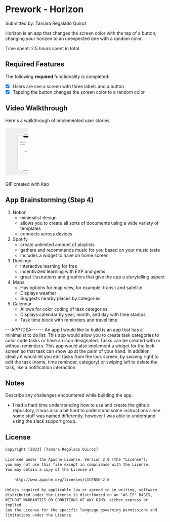 # Prework - Horizon 

Submitted by: Tamara Regalado Quiroz

Horizon is an app that changes the screen color with the tap of a button, changing your horizon to an unexpected one with a random color. 

Time spent: 2.5 hours spent in total

## Required Features

The following **required** functionality is completed:

- [X] Users are see a screen with three labels and a button
- [X] Tapping the button changes the screen color to a random color
 
## Video Walkthrough

Here's a walkthrough of implemented user stories:

<img src='./Kapture.gif' title='Video Walkthrough' width='' alt='Video Walkthrough' />

<!-- Replace this with whatever GIF tool you used! -->
GIF created with Kap  
<!-- Recommended tools:
[Kap](https://getkap.co/) for macOS
[ScreenToGif](https://www.screentogif.com/) for Windows
[peek](https://github.com/phw/peek) for Linux. -->

## App Brainstorming (Step 4)
1. Notion 
    - minimalist design 
    - allows you to create all sorts of documents using a wide variety of templates 
    - connects across devices
2. Spotify
    - create unlimited amount of playlists 
    - gathers and recommends music for you based on your music taste 
    - includes a widget to have on home screen 
3. Duolingo 
    - interactive learning for free
    - incentivized learning with EXP and gems
    - great illustrations and graphics that give the app a storytelling aspect
4. Maps
    - Has options for map view, for example: transit and satellite
    - Displays weather
    - Suggests nearby places by categories
5. Calendar
    - Allows for color coding of task categories 
    - Displays calendar by year, month, and day with time stamps
    - Task time block with reminders and travel time
    
---APP IDEA------
An app I would like to build is an app that has a minimalist to do list. This app would allow you to create task categories to color code tasks or have an icon designated. Tasks can be created with or without reminders. This app would also implement a widget for the lock screen so that task can show up at the palm of your hand. In addition, ideally it would let you edit tasks from the lock screen, by swiping right to edit the task (name, time reminder, category) or swiping left to delete the task, like a notification interaction. 

## Notes

Describe any challenges encountered while building the app.
- I had a hard time understanding how to use and create the github repository, it was also a bit hard to understand some instructions since some stuff was named differently, however I was able to understand using the slack support group.  

## License

    Copyright [2023] [Tamara Regalado Quiroz]

    Licensed under the Apache License, Version 2.0 (the "License");
    you may not use this file except in compliance with the License.
    You may obtain a copy of the License at

        http://www.apache.org/licenses/LICENSE-2.0

    Unless required by applicable law or agreed to in writing, software
    distributed under the License is distributed on an "AS IS" BASIS,
    WITHOUT WARRANTIES OR CONDITIONS OF ANY KIND, either express or implied.
    See the License for the specific language governing permissions and
    limitations under the License.
